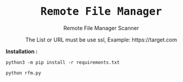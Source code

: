 <div align="center">
  <samp><h1>Remote File Manager</h1></samp>
  <p>
    Remote File Manager Scanner
  </p>
  <p>
    The List or URL must be use ssl, Example: https://target.com
  </p>
</div>

<b>Installation :</b>
```
python3 -m pip install -r requirements.txt
```

```
python rfm.py
```


